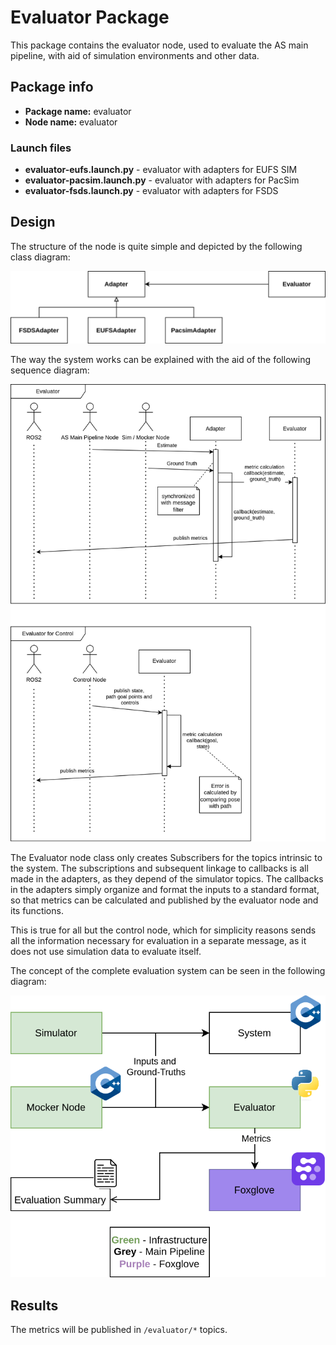 # Evaluator Package

This package contains the evaluator node, used to evaluate the AS main pipeline, with aid of simulation environments and other data.

## Package info 

- **Package name:** evaluator
- **Node name:** evaluator

### Launch files
- **evaluator-eufs.launch.py** - evaluator with adapters for EUFS SIM
- **evaluator-pacsim.launch.py** - evaluator with adapters for PacSim
- **evaluator-fsds.launch.py** - evaluator with adapters for FSDS


## Design

The structure of the node is quite simple and depicted by the following class diagram:

![Class Diagram](../../docs/diagrams/sim-inf/evaluator-class-diagram.drawio.svg)

The way the system works can be explained with the aid of the following sequence diagram:

![Sequence Diagram](../../docs/diagrams/sim-inf/evaluator-sequence-diagram.drawio.svg)

The Evaluator node class only creates Subscribers for the topics intrinsic to the system. The subscriptions and subsequent linkage to callbacks is all made in the adapters, as they depend of the simulator topics. The callbacks in the adapters simply organize and format the inputs to a standard format, so that metrics can be calculated and published by the evaluator node and its functions. 

This is true for all but the control node, which for simplicity reasons sends all the information necessary for evaluation in a separate message, as it does not use simulation data to evaluate itself.

The concept of the complete evaluation system can be seen in the following diagram:

![System Diagram](../../docs/diagrams/sim-inf/evaluation-system.drawio.svg)

## Results

The metrics will be published in ```/evaluator/*``` topics.